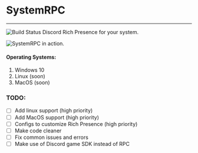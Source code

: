 # SystemRPC
___
![Build Status](https://travis-ci.com/Waves-rgb/SystemRPC.svg?branch=main&status=created)
Discord Rich Presence for your system.

![SystemRPC in action.](https://doggo.ninja/7MKmHp.gif)

#### Operating Systems:
 1. Windows 10
 2. Linux (soon)
 3. MacOS (soon)

### TODO:
- [ ] Add linux support (high priority)
- [ ] Add MacOS support (high priority)
- [ ] Configs to customize Rich Presence (high priority)
- [ ] Make code cleaner
- [ ] Fix common issues and errors
- [ ] Make use of Discord game SDK instead of RPC
